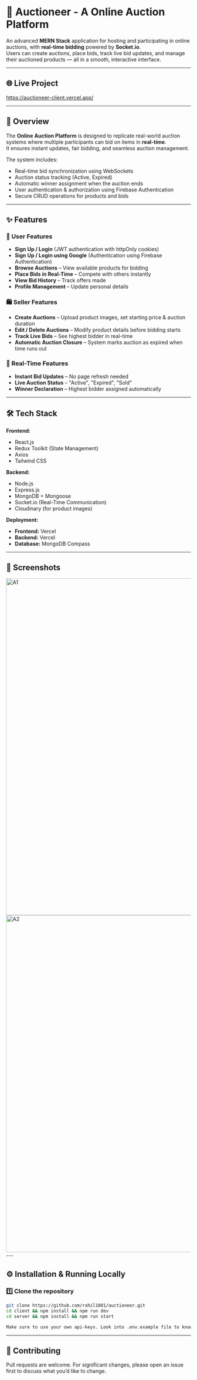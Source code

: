 # 🛒 Auctioneer - A Online Auction Platform

An advanced **MERN Stack** application for hosting and participating in online auctions, with **real-time bidding** powered by **Socket.io**.  
Users can create auctions, place bids, track live bid updates, and manage their auctioned products — all in a smooth, interactive interface.

---

## 🌐 Live Project
https://auctioneer-client.vercel.app/

---

## 📖 Overview
The **Online Auction Platform** is designed to replicate real-world auction systems where multiple participants can bid on items in **real-time**.  
It ensures instant updates, fair bidding, and seamless auction management.

The system includes:
- Real-time bid synchronization using WebSockets
- Auction status tracking (Active, Expired)
- Automatic winner assignment when the auction ends
- User authentication & authorization using Firebase Authentication
- Secure CRUD operations for products and bids

---

## ✨ Features

### 👤 User Features
- **Sign Up / Login** (JWT authentication with httpOnly cookies)
- **Sign Up / Login using Google** (Authentication using Firebase Authentication)
- **Browse Auctions** – View available products for bidding
- **Place Bids in Real-Time** – Compete with others instantly
- **View Bid History** – Track offers made
- **Profile Management** – Update personal details

### 🛍 Seller Features
- **Create Auctions** – Upload product images, set starting price & auction duration
- **Edit / Delete Auctions** – Modify product details before bidding starts
- **Track Live Bids** – See highest bidder in real-time
- **Automatic Auction Closure** – System marks auction as expired when time runs out

### 🔄 Real-Time Features
- **Instant Bid Updates** – No page refresh needed
- **Live Auction Status** – "Active", "Expired", "Sold"
- **Winner Declaration** – Highest bidder assigned automatically

---

## 🛠 Tech Stack

**Frontend:**
- React.js
- Redux Toolkit (State Management)
- Axios
- Tailwind CSS

**Backend:**
- Node.js
- Express.js
- MongoDB + Mongoose
- Socket.io (Real-Time Communication)
- Cloudinary (for product images)

**Deployment:**
- **Frontend:** Vercel
- **Backend:** Vercel
- **Database:** MongoDB Compass

---

## 📸 Screenshots
<img width="1915" height="918" alt="A1" src="https://github.com/user-attachments/assets/2ce12c8e-7650-421a-b062-eaf2c1290a4b" />
<img width="1909" height="919" alt="A2" src="https://github.com/user-attachments/assets/6a8d0c5e-ce7d-4228-9909-b5dd8a359a4f" />
---

## ⚙️ Installation & Running Locally

### 1️⃣ Clone the repository
```bash
git clone https://github.com/rahil1801/auctioneer.git
cd client && npm install && npm run dev
cd server && npm install && npm run start

Make sure to use your own api-keys. Look into .env.example file to know about the APIs used in this project
```
---

## 📖 Contributing
Pull requests are welcome. For significant changes, please open an issue first to discuss what you’d like to change.
